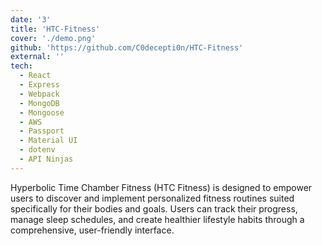 ```yaml
---
date: '3'
title: 'HTC-Fitness'
cover: './demo.png'
github: 'https://github.com/C0decepti0n/HTC-Fitness'
external: ''
tech:
  - React
  - Express
  - Webpack
  - MongoDB
  - Mongoose
  - AWS
  - Passport
  - Material UI
  - dotenv
  - API Ninjas
---
```


Hyperbolic Time Chamber Fitness (HTC Fitness) is designed to empower users to discover and implement personalized fitness routines suited specifically for their bodies and goals. Users can track their progress, manage sleep schedules, and create healthier lifestyle habits through a comprehensive, user-friendly interface.
